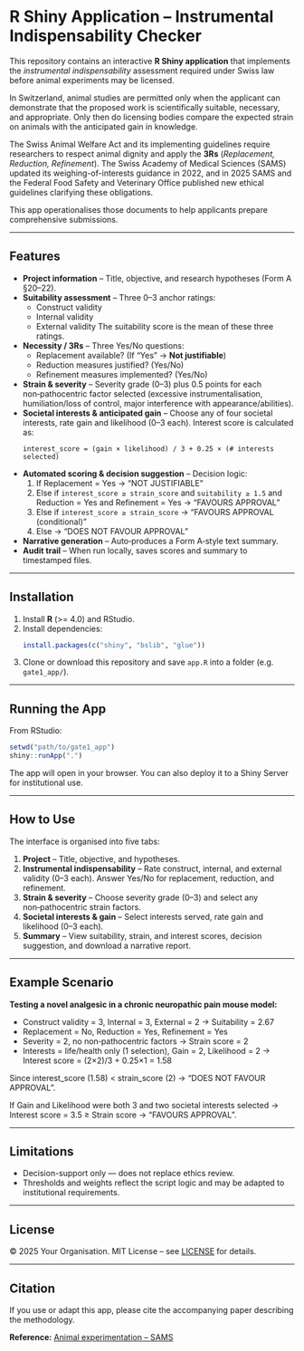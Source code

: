 # R Shiny Application – Instrumental Indispensability Checker

This repository contains an interactive **R Shiny application** that implements the *instrumental indispensability* assessment required under Swiss law before animal experiments may be licensed.

In Switzerland, animal studies are permitted only when the applicant can demonstrate that the proposed work is scientifically suitable, necessary, and appropriate. Only then do licensing bodies compare the expected strain on animals with the anticipated gain in knowledge.

The Swiss Animal Welfare Act and its implementing guidelines require researchers to respect animal dignity and apply the **3Rs** (*Replacement, Reduction, Refinement*). The Swiss Academy of Medical Sciences (SAMS) updated its weighing-of-interests guidance in 2022, and in 2025 SAMS and the Federal Food Safety and Veterinary Office published new ethical guidelines clarifying these obligations.

This app operationalises those documents to help applicants prepare comprehensive submissions.

---

## Features

- **Project information** – Title, objective, and research hypotheses (Form A §20–22).
- **Suitability assessment** – Three 0–3 anchor ratings:
  - Construct validity
  - Internal validity
  - External validity
  The suitability score is the mean of these three ratings.
- **Necessity / 3Rs** – Three Yes/No questions:
  - Replacement available? (If “Yes” → **Not justifiable**)
  - Reduction measures justified? (Yes/No)
  - Refinement measures implemented? (Yes/No)
- **Strain & severity** – Severity grade (0–3) plus 0.5 points for each non‑pathocentric factor selected (excessive instrumentalisation, humiliation/loss of control, major interference with appearance/abilities).
- **Societal interests & anticipated gain** – Choose any of four societal interests, rate gain and likelihood (0–3 each). Interest score is calculated as:
  ```
  interest_score = (gain × likelihood) / 3 + 0.25 × (# interests selected)
  ```
- **Automated scoring & decision suggestion** – Decision logic:
  1. If Replacement = Yes → “NOT JUSTIFIABLE”
  2. Else if `interest_score ≥ strain_score` and `suitability ≥ 1.5` and Reduction = Yes and Refinement = Yes → “FAVOURS APPROVAL”
  3. Else if `interest_score ≥ strain_score` → “FAVOURS APPROVAL (conditional)”
  4. Else → “DOES NOT FAVOUR APPROVAL”
- **Narrative generation** – Auto‑produces a Form A‑style text summary.
- **Audit trail** – When run locally, saves scores and summary to timestamped files.

---

## Installation

1. Install **R** (>= 4.0) and RStudio.
2. Install dependencies:
   ```r
   install.packages(c("shiny", "bslib", "glue"))
   ```
3. Clone or download this repository and save `app.R` into a folder (e.g. `gate1_app/`).

---

## Running the App

From RStudio:

```r
setwd("path/to/gate1_app")
shiny::runApp(".")
```

The app will open in your browser. You can also deploy it to a Shiny Server for institutional use.

---

## How to Use

The interface is organised into five tabs:

1. **Project** – Title, objective, and hypotheses.
2. **Instrumental indispensability** – Rate construct, internal, and external validity (0–3 each). Answer Yes/No for replacement, reduction, and refinement.
3. **Strain & severity** – Choose severity grade (0–3) and select any non‑pathocentric strain factors.
4. **Societal interests & gain** – Select interests served, rate gain and likelihood (0–3 each).
5. **Summary** – View suitability, strain, and interest scores, decision suggestion, and download a narrative report.

---

## Example Scenario

**Testing a novel analgesic in a chronic neuropathic pain mouse model:**

- Construct validity = 3, Internal = 3, External = 2 → Suitability = 2.67
- Replacement = No, Reduction = Yes, Refinement = Yes
- Severity = 2, no non‑pathocentric factors → Strain score = 2
- Interests = life/health only (1 selection), Gain = 2, Likelihood = 2 → Interest score = (2×2)/3 + 0.25×1 = 1.58

Since interest_score (1.58) < strain_score (2) → “DOES NOT FAVOUR APPROVAL”.

If Gain and Likelihood were both 3 and two societal interests selected → Interest score = 3.5 ≥ Strain score → “FAVOURS APPROVAL”.

---

## Limitations

- Decision-support only — does not replace ethics review.
- Thresholds and weights reflect the script logic and may be adapted to institutional requirements.

---

## License

© 2025 Your Organisation. MIT License – see [LICENSE](LICENSE) for details.

---

## Citation

If you use or adapt this app, please cite the accompanying paper describing the methodology.

**Reference:** [Animal experimentation – SAMS](https://www.samw.ch/en/Projects/Overview-of-projects/Animal-experimentation.html)
